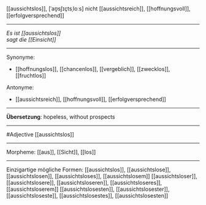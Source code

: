 [[aussichtslos]], [ˈaʊ̯sʃɪçtsˌloːs]
nicht [[aussichtsreich]], [[hoffnungsvoll]], [[erfolgversprechend]]

---

_Es ist [[aussichtslos]]_  
_sagt die [[Einsicht]]_

---

Synonyme:

- [[hoffnungslos]], [[chancenlos]], [[vergeblich]], [[zwecklos]], [[fruchtlos]]

Antonyme:

- [[aussichtsreich]], [[hoffnungsvoll]], [[erfolgversprechend]]

---

**Übersetzung**:
hopeless, without prospects

---

#Adjective [[aussichtslos]]

---

Morpheme:
[[aus]], [[Sicht]], [[los]]

---

Einzigartige mögliche Formen:
[[aussichtslos]], [[aussichtslose]], [[aussichtslosen]], [[aussichtsloses]], [[aussichtslosem]]
[[aussichtsloser]], [[aussichtslosere]], [[aussichtsloseren]], [[aussichtsloseres]], [[aussichtsloserem]]
[[aussichtslosesten]], [[aussichtslosester]], [[aussichtsloseste]], [[aussichtslosestes]], [[aussichtslosesten]]
